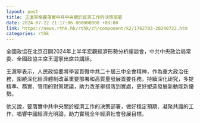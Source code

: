 ```yaml
---
layout: post
title: 王滬寧稱要落實中共中央關於經濟工作的決策部署
date: 2024-07-22 21:17:06.000000000 +08:00
link: https://news.rthk.hk/rthk/ch/component/k2/1762703-20240722.htm
categories: rthk
---
```


全國政協在北京召開2024年上半年宏觀經濟形勢分析座談會，中共中央政治局常委、全國政協主席王滬寧出席並講話。

王滬寧表示，人民政協要將學習貫徹中共二十屆三中全會精神，作為重大政治任務，圍繞深化經濟體制改革重要部署和高質量發展首要任務，持續深化研究，多提精準、務實、管用的對策建議，助力改革舉措落到實處，更好塑造發展新動能新優勢。

他又說，要落實中共中央關於經濟工作的決策部署，做好穩定預期、凝聚共識的工作，唱響中國經濟光明論，助力實現全年經濟社會發展目標。
